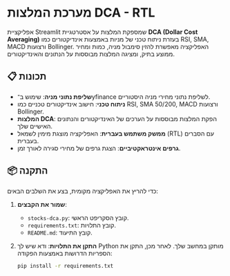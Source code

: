 # מערכת המלצות DCA - RTL

אפליקציית Streamlit שמספקת המלצות על אסטרטגיית **DCA (Dollar Cost Averaging)** בעזרת ניתוח טכני של מניות באמצעות אינדיקטורים כמו RSI, SMA, MACD ורצועות Bollinger. האפליקציה מאפשרת להזין סימבול מניה, כמות ומחיר ממוצע בתיק, ומציגה המלצות מבוססות על הנתונים והאינדיקטורים.

## 📋 תכונות

- **שליפת נתוני מניה**: שימוש ב־yfinance לשליפת נתוני מחירי מניה היסטוריים.
- **ניתוח טכני**: חישוב אינדיקטורים טכניים כמו RSI, SMA 50/200, MACD ורצועות Bollinger.
- **המלצות DCA**: הפקת המלצות מבוססות על הערכים של האינדיקטורים והנתונים האישיים שלך.
- **ממשק משתמש בעברית**: האפליקציה מוצגת מימין לשמאל (RTL) עם הסברים בעברית.
- **גרפים אינטראקטיביים**: הצגת גרפים של מחירי סגירה לאורך זמן.

## 📦 התקנה

כדי להריץ את האפליקציה מקומית, בצע את השלבים הבאים:

1. **שמור את הקבצים**:
   - `stocks-dca.py`: קובץ הסקריפט הראשי.
   - `requirements.txt`: קובץ התלויות.
   - `README.md`: קובץ התיעוד.

2. **התקן את התלויות**:
   ודא שיש לך Python מותקן במחשב שלך. לאחר מכן, התקן את הספריות הדרושות באמצעות הפקודה:

   ```bash
   pip install -r requirements.txt
